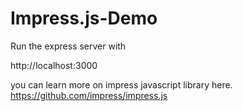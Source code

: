 # Impress.js-Demo

Run the express server with

http://localhost:3000

you can learn more on impress javascript library here.
https://github.com/impress/impress.js
